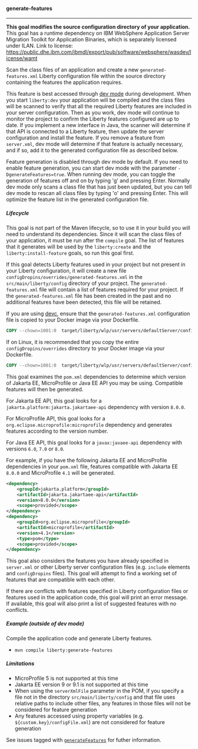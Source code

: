 #### generate-features
---

**This goal modifies the source configuration directory of your application.** This goal has a runtime dependency on IBM WebSphere Application Server Migration Toolkit for Application Binaries, which is separately licensed under ILAN. Link to license: https://public.dhe.ibm.com/ibmdl/export/pub/software/websphere/wasdev/license/wamt

Scan the class files of an application and create a new `generated-features.xml` Liberty configuration file within the source directory containing the features the application requires.

This feature is best accessed through [dev mode](dev.md) during development. When you start `liberty:dev` your application will be compiled and the class files will be scanned to verify that all the required Liberty features are included in your server configuration. Then as you work, dev mode will continue to monitor the project to confirm the Liberty features configured are up to date. If you implement a new interface in Java, the scanner will determine if that API is connected to a Liberty feature, then update the server configuration and install the feature. If you remove a feature from `server.xml`, dev mode will determine if that feature is actually necessary, and if so, add it to the generated configuration file as described below.

Feature generation is disabled through dev mode by default. If you need to enable feature generation, you can start dev mode with the parameter `-DgenerateFeatures=true`. When running dev mode, you can toggle the generation of features off and on by typing 'g' and pressing Enter. Normally dev mode only scans a class file that has just been updated, but you can tell dev mode to rescan all class files by typing 'o' and pressing Enter. This will optimize the feature list in the generated configuration file.

##### Lifecycle

This goal is not part of the Maven lifecycle, so to use it in your build you will need to understand its dependencies. Since it will scan the class files of your application, it must be run after the `compile` goal. The list of features that it generates will be used by the `liberty:create` and the `liberty:install-feature` goals, so run this goal first.

If this goal detects Liberty features used in your project but not present in your Liberty configuration, it will create a new file `configDropins/overrides/generated-features.xml` in the `src/main/liberty/config` directory of your project. The `generated-features.xml` file will contain a list of features required for your project. If the `generated-features.xml` file has been created in the past and no additional features have been detected, this file will be retained.

If you are using [devc](dev.md#devc-container-mode), ensure that the `generated-features.xml` configuration file is copied to your Docker image via your Dockerfile.
```dockerfile
COPY --chown=1001:0  target/liberty/wlp/usr/servers/defaultServer/configDropins/overrides/generated-features.xml /config/configDropins/overrides/
```
If on Linux, it is recommended that you copy the entire `configDropins/overrides` directory to your Docker image via your Dockerfile.
```dockerfile
COPY --chown=1001:0  target/liberty/wlp/usr/servers/defaultServer/configDropins/overrides /config/configDropins/overrides
```

This goal examines the `pom.xml` dependencies to determine which version of Jakarta EE, MicroProfile or Java EE API you may be using. Compatible features will then be generated. 

For Jakarta EE API, this goal looks for a `jakarta.platform:jakarta.jakartaee-api` dependency with version `8.0.0`.

For MicroProfile API, this goal looks for a `org.eclipse.microprofile:microprofile` dependency and generates features according to the version number.

For Java EE API, this goal looks for a `javax:javaee-api` dependency with versions `6.0`, `7.0` or `8.0`. 

For example, if you have the following Jakarta EE and MicroProfile dependencies in your `pom.xml` file, features compatible with Jakarta EE `8.0.0` and MicroProfile `4.1` will be generated.
```xml
<dependency>
    <groupId>jakarta.platform</groupId>
    <artifactId>jakarta.jakartaee-api</artifactId>
    <version>8.0.0</version>
    <scope>provided</scope>
</dependency>
<dependency>
    <groupId>org.eclipse.microprofile</groupId>
    <artifactId>microprofile</artifactId>
    <version>4.1</version>
    <type>pom</type>
    <scope>provided</scope>
</dependency>
```

This goal also considers the features you have already specified in `server.xml` or other Liberty server configuration files (e.g. `include` elements and `configDropins` files). This goal will attempt to find a working set of features that are compatible with each other.

If there are conflicts with features specified in Liberty configuration files or features used in the application code, this goal will print an error message. If available, this goal will also print a list of suggested features with no conflicts.

##### Example (outside of dev mode)

Compile the application code and generate Liberty features.
* `mvn compile liberty:generate-features`

##### Limitations

* MicroProfile 5 is not supported at this time
* Jakarta EE version 9 or 9.1 is not supported at this time
* When using the `serverXmlFile` parameter in the POM, if you specify a file not in the directory `src/main/liberty/config` and that file uses relative paths to include other files, any features in those files will not be considered for feature generation
* Any features accessed using property variables (e.g. `${custom.key}/configFile.xml`) are not considered for feature generation

See issues tagged with [`generateFeatures`](https://github.com/OpenLiberty/ci.maven/issues?q=is%3Aissue+is%3Aopen+label%3AgenerateFeatures) for futher information.

